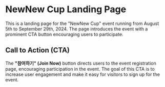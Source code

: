 # NewNew Cup Landing Page

This is a landing page for the "NewNew Cup" event running from August 5th to September 29th, 2024. The page introduces the event with a prominent CTA button encouraging users to participate.

## Call to Action (CTA)

The **"참여하기" (Join Now)** button directs users to the event registration page, encouraging participation in the event. The goal of this CTA is to increase user engagement and make it easy for visitors to sign up for the event.
